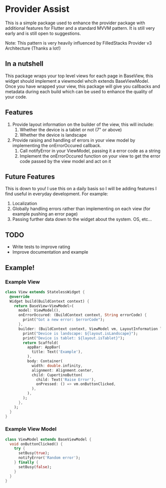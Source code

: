 # Provider Assist

This is a simple package used to enhance the provider package with additional features for Flutter and a standard MVVM pattern. It is still very early and is still open to suggestions.

Note: This pattern is very heavily influenced by FilledStacks Provider v3 Architecture (Thanks a lot!)

## In a nutshell
This package wraps your top level views for each page in BaseView, this widget should implement a viewmodel whcih extends BaseViewModel. Once you have wrapped your view, this package will give you callbacks and metadata during each build which can be used to enhance the quality of your code.

## Features
1) Provide layout information on the builder of the view, this will include:
    1) Whether the device is a tablet or not (7" or above)
    2) Whether the device is landscape
2) Provide raising and handling of errors in your view model by implementing the onErrorOccured callback.
    1) Call notifyError in your ViewModel, passing it a error code as a string
    2) Implement the onErrorOccured function on your view to get the error code passed by the view model and act on it
    
## Future Features
This is down to you! I use this on a daily basis so I will be adding features I find useful in everyday development. For example:
1) Localization
2) Globally handling errors rather than implementing on each view (for example pushing an error page)
3) Passing further data down to the widget about the system. OS, etc...

## TODO
* Write tests to improve rating
* Improve documentation and example

## Example!
### Example View
```dart
class View extends StatelessWidget {
  @override
  Widget build(BuildContext context) {
    return BaseView<ViewModel>(
      model: ViewModel(),
      onErrorOccured: (BuildContext context, String errorCode) {
        print("Got a new error: $errorCode");
      },
      builder: (BuildContext context, ViewModel vm, LayoutInformation layout) {
        print("Device is landscape: ${layout.isLandscape}");
        print("Device is tablet: ${layout.isTablet}");
        return Scaffold(
          appBar: AppBar(
            title: Text('Example'),
          ),
          body: Container(
            width: double.infinity,
            alignment: Alignment.center,
            child: CupertinoButton(
              child: Text('Raise Error'),
              onPressed: () => vm.onButtonClicked,
            ),
          ),
        );
      },
    );
  }
}
```

### Example View Model
```dart
class ViewModel extends BaseViewModel {
  void onButtonClicked() {
    try {
      setBusy(true);
      notifyError('Random error');
    } finally {
      setBusy(false);
    }
  }
}
```